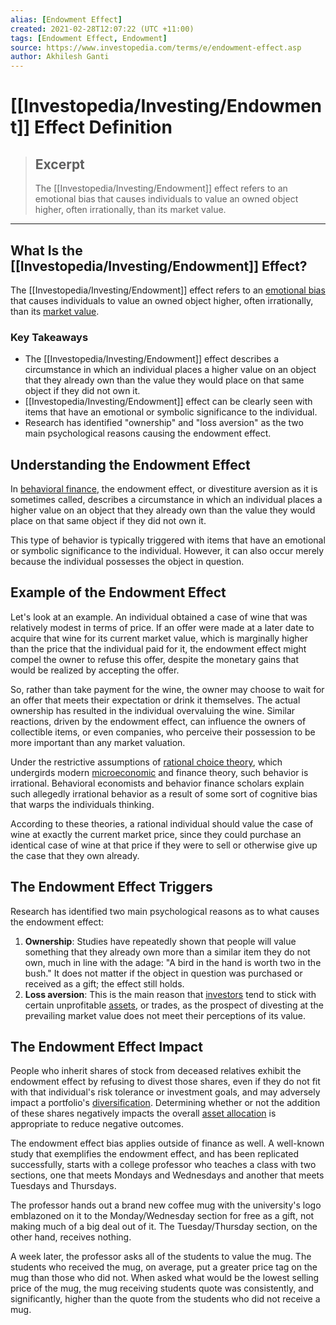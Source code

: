 ```yaml
---
alias: [Endowment Effect]
created: 2021-02-28T12:07:22 (UTC +11:00)
tags: [Endowment Effect, Endowment]
source: https://www.investopedia.com/terms/e/endowment-effect.asp
author: Akhilesh Ganti
---
```


# [[Investopedia/Investing/Endowment]] Effect Definition

> ## Excerpt
> The [[Investopedia/Investing/Endowment]] effect refers to an emotional bias that causes individuals to value an owned object higher, often irrationally, than its market value.

---
## What Is the [[Investopedia/Investing/Endowment]] Effect?

The [[Investopedia/Investing/Endowment]] effect refers to an [emotional bias](https://www.investopedia.com/articles/investing/051613/behavioral-bias-cognitive-vs-emotional-bias-investing.asp) that causes individuals to value an owned object higher, often irrationally, than its [market value](https://www.investopedia.com/terms/m/marketvalue.asp).

### Key Takeaways

-   The [[Investopedia/Investing/Endowment]] effect describes a circumstance in which an individual places a higher value on an object that they already own than the value they would place on that same object if they did not own it.
-   [[Investopedia/Investing/Endowment]] effect can be clearly seen with items that have an emotional or symbolic significance to the individual.
-   Research has identified "ownership" and "loss aversion" as the two main psychological reasons causing the endowment effect.

## Understanding the Endowment Effect

In [behavioral finance](https://www.investopedia.com/terms/b/behavioralfinance.asp), the endowment effect, or divestiture aversion as it is sometimes called, describes a circumstance in which an individual places a higher value on an object that they already own than the value they would place on that same object if they did not own it.

This type of behavior is typically triggered with items that have an emotional or symbolic significance to the individual. However, it can also occur merely because the individual possesses the object in question.

## Example of the Endowment Effect

Let's look at an example. An individual obtained a case of wine that was relatively modest in terms of price. If an offer were made at a later date to acquire that wine for its current market value, which is marginally higher than the price that the individual paid for it, the endowment effect might compel the owner to refuse this offer, despite the monetary gains that would be realized by accepting the offer.

So, rather than take payment for the wine, the owner may choose to wait for an offer that meets their expectation or drink it themselves. The actual ownership has resulted in the individual overvaluing the wine. Similar reactions, driven by the endowment effect, can influence the owners of collectible items, or even companies, who perceive their possession to be more important than any market valuation.

Under the restrictive assumptions of [rational choice theory](https://www.investopedia.com/terms/r/rational-choice-theory.asp), which undergirds modern [microeconomic](https://www.investopedia.com/terms/m/microeconomics.asp) and finance theory, such behavior is irrational. Behavioral economists and behavior finance scholars explain such allegedly irrational behavior as a result of some sort of cognitive bias that warps the individuals thinking.

According to these theories, a rational individual should value the case of wine at exactly the current market price, since they could purchase an identical case of wine at that price if they were to sell or otherwise give up the case that they own already.

## The Endowment Effect Triggers

Research has identified two main psychological reasons as to what causes the endowment effect:

1.  **Ownership**: Studies have repeatedly shown that people will value something that they already own more than a similar item they do not own, much in line with the adage: "A bird in the hand is worth two in the bush." It does not matter if the object in question was purchased or received as a gift; the effect still holds.
2.  **Loss aversion**: This is the main reason that [investors](https://www.investopedia.com/terms/i/investor.asp) tend to stick with certain unprofitable [assets](https://www.investopedia.com/terms/a/asset.asp), or trades, as the prospect of divesting at the prevailing market value does not meet their perceptions of its value.

## The Endowment Effect Impact

People who inherit shares of stock from deceased relatives exhibit the endowment effect by refusing to divest those shares, even if they do not fit with that individual's risk tolerance or investment goals, and may adversely impact a portfolio's [diversification](https://www.investopedia.com/terms/d/diversification.asp). Determining whether or not the addition of these shares negatively impacts the overall [asset allocation](https://www.investopedia.com/terms/a/assetallocation.asp) is appropriate to reduce negative outcomes.

The endowment effect bias applies outside of finance as well. A well-known study that exemplifies the endowment effect, and has been replicated successfully, starts with a college professor who teaches a class with two sections, one that meets Mondays and Wednesdays and another that meets Tuesdays and Thursdays.

The professor hands out a brand new coffee mug with the university's logo emblazoned on it to the Monday/Wednesday section for free as a gift, not making much of a big deal out of it. The Tuesday/Thursday section, on the other hand, receives nothing.

A week later, the professor asks all of the students to value the mug. The students who received the mug, on average, put a greater price tag on the mug than those who did not. When asked what would be the lowest selling price of the mug, the mug receiving students quote was consistently, and significantly, higher than the quote from the students who did not receive a mug.
